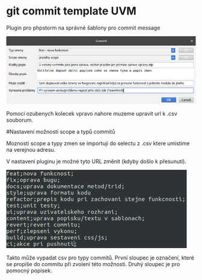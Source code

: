 # git commit template UVM

Plugin pro phpstorm na správné šablony pro commit message

![screen0](mdImages/0.png "screen0")

Pomoci ozubenych kolecek vpravo nahore muzeme upravit url k .csv souborum.

#Nastavení možností scope a typů commitů

Moznosti scope a typy zmen se importuji do selectu z .csv ktere umistime na verejnou adresu.

V nastavení pluginu je možné tyto URL změnit (kdyby došlo k přesunutí).

![screen1](mdImages/1.png "screen1")

Takto může vypadat csv pro typy commitů. První sloupec je označení, které se propíše do commitu při zvolení této možnosti. Druhý sloupec je pro pomocný popisek.
